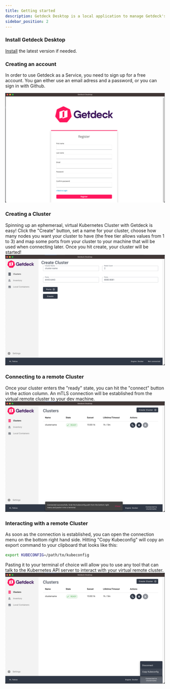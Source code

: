 ```yaml
---
title: Getting started
description: Getdeck Desktop is a local application to manage Getdeck's virtual Kubernetes clusters
sidebar_position: 2
---
```

### Install Getdeck Desktop
[Install](/docs/getdeck-as-a-service/installation) the latest version if needed.

### Creating an account
In order to use Getdeck as a Service, you need to sign up for a free account. You gan either use an email adress and a password, or you can sign 
in with Github.

![Screenshot of the Getdeck Desktop registration form](/img/getting-started/register.png "Register Screenshot")

### Creating a Cluster
Spinning up an ephemeraal, virtual Kubernetes Cluster with Getdeck is easy! Click the "Create" button, set a name for your cluster, choose how many nodes you want
your cluster to have (the free tier allows values from 1 to 3) and map some ports from your cluster to your machine that will be used when connecting later.
Once you hit create, your cluster will be started!
![Screenshot of the Getdeck Desktop cluster creation form](/img/getting-started/cluster-create.png "CLuster Create Screenshot")

### Connecting to a remote Cluster
Once your cluster enters the "ready" state, you can hit the "connect" button in the action column. An mTLS connection will be established from the virtual remote cluster 
to your dev machine.
![Screenshot of the Getdeck Desktop cluster connection process](/img/getting-started/cluster-connect.png "CLuster Connect Screenshot")

### Interacting with a remote Cluster
As soon as the connection is established, you can open the connection menu on the bottom right hand side. Hitting "Copy Kubeconfig" will copy an export command to your
clipboard that looks like this:
```bash
export KUBECONFIG=/path/to/kubeconfig
```
Pasting it to your terminal of choice will allow you to use any tool that can talk to the Kubernetes API server to interact with your virtual remote cluster.
![Screenshot of the Getdeck Desktop cluster kubeconfig copy process](/img/getting-started/copy-kubeconfig.png "Copy Kubeconfig Screenshot")

